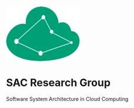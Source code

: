 <img src="./sac-logo.png" width="200" height="150"></img>

# SAC Research Group

Software System Architecture in Cloud Computing

